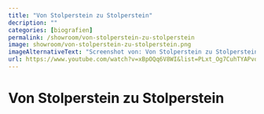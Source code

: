 ```yaml
---
title: "Von Stolperstein zu Stolperstein"
decription: ""
categories: [biografien]
permalink: /showroom/von-stolperstein-zu-stolperstein
image: showroom/von-stolperstein-zu-stolperstein.png
imageAlternativeText: "Screenshot von: Von Stolperstein zu Stolperstein"
url: https://www.youtube.com/watch?v=xBpOQq6V8WI&list=PLxt_Og7CuhTYAPvq2aYLgvHPvZojaJh45&index=20
---
```


# Von Stolperstein zu Stolperstein
